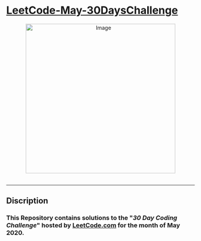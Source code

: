 # [LeetCode-May-30DaysChallenge](https://leetcode.com/explore/)
<div align="center" ><img src="https://res.cloudinary.com/practicaldev/image/fetch/s--pkV_ojKD--/c_imagga_scale,f_auto,fl_progressive,h_420,q_auto,w_1000/https://dev-to-uploads.s3.amazonaws.com/i/h4ear4i3g4q7r04utgpm.png" alt="Image" width=auto height=400px/></div> <br><hr>

## Discription
### This Repository contains solutions to the "*30 Day Coding Challenge*" hosted by [LeetCode.com](https://leetcode.com/) for the month of May 2020.
 
